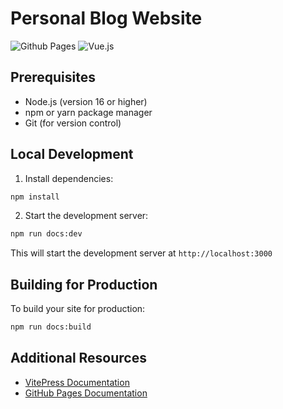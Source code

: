 # Personal Blog Website

![Github Pages](https://img.shields.io/badge/github%20pages-121013?style=for-the-badge&logo=github&logoColor=white)
![Vue.js](https://img.shields.io/badge/vuejs-%2335495e.svg?style=for-the-badge&logo=vuedotjs&logoColor=%234FC08D)

## Prerequisites

- Node.js (version 16 or higher)
- npm or yarn package manager
- Git (for version control)

## Local Development

1. Install dependencies:
```bash
npm install
```

2. Start the development server:
```bash
npm run docs:dev
```
This will start the development server at `http://localhost:3000`

## Building for Production

To build your site for production:

```bash
npm run docs:build
```

## Additional Resources

- [VitePress Documentation](https://vitepress.dev/)
- [GitHub Pages Documentation](https://docs.github.com/en/pages)

